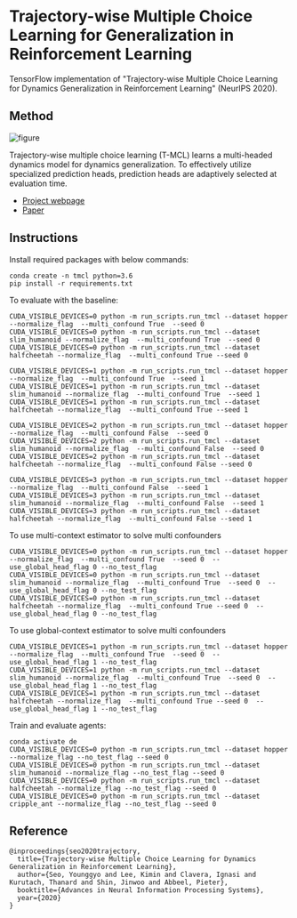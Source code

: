 # Trajectory-wise Multiple Choice Learning for Generalization in Reinforcement Learning

TensorFlow implementation of "Trajectory-wise Multiple Choice Learning for Dynamics Generalization in Reinforcement Learning" (NeurIPS 2020).

## Method

![figure](figures/figure.png)

Trajectory-wise multiple choice learning (T-MCL) learns a multi-headed dynamics model for dynamics generalization.
To effectively utilize specialized prediction heads, prediction heads are adaptively selected at evaluation time.

- [Project webpage](https://sites.google.com/view/trajectory-mcl)
- [Paper](https://arxiv.org/abs/2010.13303)

## Instructions

Install required packages with below commands:

```
conda create -n tmcl python=3.6
pip install -r requirements.txt
```
To evaluate with the baseline:
```
CUDA_VISIBLE_DEVICES=0 python -m run_scripts.run_tmcl --dataset hopper --normalize_flag  --multi_confound True  --seed 0
CUDA_VISIBLE_DEVICES=0 python -m run_scripts.run_tmcl --dataset slim_humanoid --normalize_flag  --multi_confound True  --seed 0
CUDA_VISIBLE_DEVICES=0 python -m run_scripts.run_tmcl --dataset halfcheetah --normalize_flag  --multi_confound True --seed 0 

CUDA_VISIBLE_DEVICES=1 python -m run_scripts.run_tmcl --dataset hopper --normalize_flag  --multi_confound True  --seed 1
CUDA_VISIBLE_DEVICES=1 python -m run_scripts.run_tmcl --dataset slim_humanoid --normalize_flag  --multi_confound True  --seed 1
CUDA_VISIBLE_DEVICES=1 python -m run_scripts.run_tmcl --dataset halfcheetah --normalize_flag  --multi_confound True --seed 1

CUDA_VISIBLE_DEVICES=2 python -m run_scripts.run_tmcl --dataset hopper --normalize_flag  --multi_confound False  --seed 0
CUDA_VISIBLE_DEVICES=2 python -m run_scripts.run_tmcl --dataset slim_humanoid --normalize_flag  --multi_confound False  --seed 0
CUDA_VISIBLE_DEVICES=2 python -m run_scripts.run_tmcl --dataset halfcheetah --normalize_flag  --multi_confound False --seed 0 

CUDA_VISIBLE_DEVICES=3 python -m run_scripts.run_tmcl --dataset hopper --normalize_flag  --multi_confound False  --seed 1
CUDA_VISIBLE_DEVICES=3 python -m run_scripts.run_tmcl --dataset slim_humanoid --normalize_flag  --multi_confound False  --seed 1
CUDA_VISIBLE_DEVICES=3 python -m run_scripts.run_tmcl --dataset halfcheetah --normalize_flag  --multi_confound False --seed 1 
```



To use multi-context estimator to solve multi confounders
```
CUDA_VISIBLE_DEVICES=0 python -m run_scripts.run_tmcl --dataset hopper --normalize_flag  --multi_confound True  --seed 0  --use_global_head_flag 0 --no_test_flag
CUDA_VISIBLE_DEVICES=0 python -m run_scripts.run_tmcl --dataset slim_humanoid --normalize_flag  --multi_confound True  --seed 0  --use_global_head_flag 0 --no_test_flag
CUDA_VISIBLE_DEVICES=0 python -m run_scripts.run_tmcl --dataset halfcheetah --normalize_flag  --multi_confound True --seed 0  --use_global_head_flag 0 --no_test_flag
```

To use global-context estimator to solve multi confounders
```
CUDA_VISIBLE_DEVICES=1 python -m run_scripts.run_tmcl --dataset hopper --normalize_flag  --multi_confound True  --seed 0  --use_global_head_flag 1 --no_test_flag
CUDA_VISIBLE_DEVICES=1 python -m run_scripts.run_tmcl --dataset slim_humanoid --normalize_flag  --multi_confound True  --seed 0  --use_global_head_flag 1 --no_test_flag
CUDA_VISIBLE_DEVICES=1 python -m run_scripts.run_tmcl --dataset halfcheetah --normalize_flag  --multi_confound True --seed 0  --use_global_head_flag 1 --no_test_flag
```

Train and evaluate agents:

```
conda activate de
CUDA_VISIBLE_DEVICES=0 python -m run_scripts.run_tmcl --dataset hopper --normalize_flag --no_test_flag --seed 0
CUDA_VISIBLE_DEVICES=0 python -m run_scripts.run_tmcl --dataset slim_humanoid --normalize_flag --no_test_flag --seed 0
CUDA_VISIBLE_DEVICES=0 python -m run_scripts.run_tmcl --dataset halfcheetah --normalize_flag --no_test_flag --seed 0
CUDA_VISIBLE_DEVICES=0 python -m run_scripts.run_tmcl --dataset cripple_ant --normalize_flag --no_test_flag --seed 0
```

## Reference

```
@inproceedings{seo2020trajectory,
  title={Trajectory-wise Multiple Choice Learning for Dynamics Generalization in Reinforcement Learning},
  author={Seo, Younggyo and Lee, Kimin and Clavera, Ignasi and Kurutach, Thanard and Shin, Jinwoo and Abbeel, Pieter},
  booktitle={Advances in Neural Information Processing Systems},
  year={2020}
}
```
